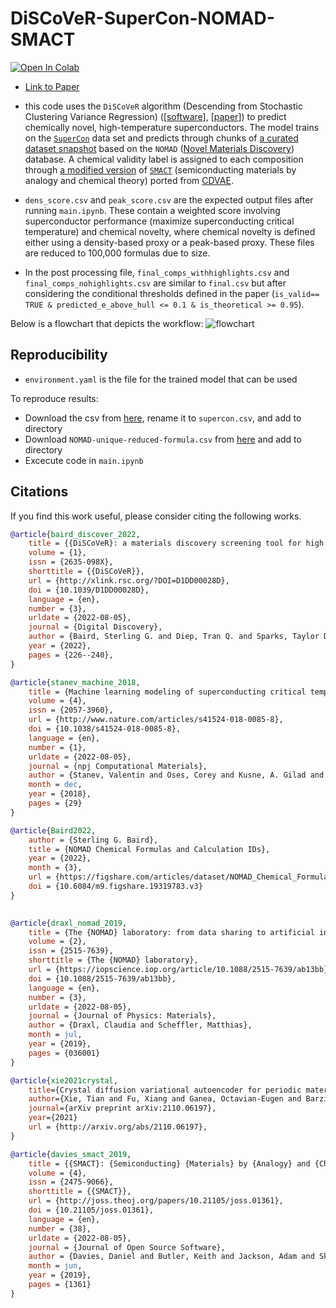 # DiSCoVeR-SuperCon-NOMAD-SMACT

[![Open In Colab](https://colab.research.google.com/assets/colab-badge.svg)](https://colab.research.google.com/github/cseeg/DiSCoVeR-SuperCon-NOMAD-SMACT/blob/main/main.ipynb)

* [Link to Paper](https://doi.org/10.1016/j.commatsci.2023.112358)

* this code uses the `DiSCoVeR` algorithm (Descending from Stochastic Clustering Variance Regression) ([[software](https://github.com/sparks-baird/mat_discover)], [[paper](https://dx.doi.org/10.1039/D1DD00028D)]) to predict chemically novel, high-temperature superconductors. The model trains on the [`SuperCon`](https://github.com/vstanev1/Supercon) data set and predicts through chunks of [a curated dataset snapshot](https://figshare.com/articles/dataset/NOMAD_Chemical_Formulas_and_Calculation_IDs/19319783) based on the `NOMAD` ([Novel Materials Discovery](https://nomad-lab.eu/)) database. A chemical validity label is assigned to each composition through [a modified version](https://github.com/txie-93/cdvae/blob/51383a9bf6477db01fb66b341ff75b5bad33ca90/scripts/eval_utils.py#L121-L162) of [`SMACT`](https://github.com/WMD-group/SMACT) (semiconducting materials by analogy and chemical theory) ported from [CDVAE](https://github.com/txie-93/cdvae).

* `dens_score.csv` and `peak_score.csv` are the expected output files after running `main.ipynb`. These contain a weighted score involving superconductor performance (maximize superconducting critical temperature) and chemical novelty, where chemical novelty is defined either using a density-based proxy or a peak-based proxy. These files are reduced to 100,000 formulas due to size.

* In the post processing file, `final_comps_withhighlights.csv` and `final_comps_nohighlights.csv` are similar to `final.csv` but after considering the conditional thresholds defined in the paper (`is_valid== TRUE & predicted_e_above_hull <= 0.1 & is_theoretical >= 0.95`).

Below is a flowchart that depicts the workflow:
![flowchart](https://i.imgur.com/7Y6ifJg.png "flowchart")

## Reproducibility
*  `environment.yaml` is the file for the trained model that can be used

To reproduce results:
* Download the csv from [here](https://github.com/vstanev1/Supercon), rename it to `supercon.csv`, and add to directory
* Download `NOMAD-unique-reduced-formula.csv` from [here](https://figshare.com/articles/dataset/NOMAD_Chemical_Formulas_and_Calculation_IDs/19319783) and add to directory
* Excecute code in `main.ipynb`

## Citations
If you find this work useful, please consider citing the following works.

```bib
@article{baird_discover_2022,
	title = {{DiSCoVeR}: a materials discovery screening tool for high performance, unique chemical compositions},
	volume = {1},
	issn = {2635-098X},
	shorttitle = {{DiSCoVeR}},
	url = {http://xlink.rsc.org/?DOI=D1DD00028D},
	doi = {10.1039/D1DD00028D},
	language = {en},
	number = {3},
	urldate = {2022-08-05},
	journal = {Digital Discovery},
	author = {Baird, Sterling G. and Diep, Tran Q. and Sparks, Taylor D.},
	year = {2022},
	pages = {226--240},
}
```

```bib
@article{stanev_machine_2018,
	title = {Machine learning modeling of superconducting critical temperature},
	volume = {4},
	issn = {2057-3960},
	url = {http://www.nature.com/articles/s41524-018-0085-8},
	doi = {10.1038/s41524-018-0085-8},
	language = {en},
	number = {1},
	urldate = {2022-08-05},
	journal = {npj Computational Materials},
	author = {Stanev, Valentin and Oses, Corey and Kusne, A. Gilad and Rodriguez, Efrain and Paglione, Johnpierre and Curtarolo, Stefano and Takeuchi, Ichiro},
	month = dec,
	year = {2018},
	pages = {29}
}
```

```bib
@article{Baird2022,
	author = {Sterling G. Baird},
	title = {NOMAD Chemical Formulas and Calculation IDs},
	year = {2022},
	month = {3},
	url = {https://figshare.com/articles/dataset/NOMAD_Chemical_Formulas_and_Calculation_IDs/19319783},
	doi = {10.6084/m9.figshare.19319783.v3}
}
	
```

```bib
@article{draxl_nomad_2019,
	title = {The {NOMAD} laboratory: from data sharing to artificial intelligence},
	volume = {2},
	issn = {2515-7639},
	shorttitle = {The {NOMAD} laboratory},
	url = {https://iopscience.iop.org/article/10.1088/2515-7639/ab13bb},
	doi = {10.1088/2515-7639/ab13bb},
	language = {en},
	number = {3},
	urldate = {2022-08-05},
	journal = {Journal of Physics: Materials},
	author = {Draxl, Claudia and Scheffler, Matthias},
	month = jul,
	year = {2019},
	pages = {036001}
}
```

```bib
@article{xie2021crystal,
	title={Crystal diffusion variational autoencoder for periodic material generation},
	author={Xie, Tian and Fu, Xiang and Ganea, Octavian-Eugen and Barzilay, Regina and Jaakkola, Tommi},
	journal={arXiv preprint arXiv:2110.06197},
	year={2021}
	url = {http://arxiv.org/abs/2110.06197},
}
```

```bib
@article{davies_smact_2019,
	title = {{SMACT}: {Semiconducting} {Materials} by {Analogy} and {Chemical} {Theory}},
	volume = {4},
	issn = {2475-9066},
	shorttitle = {{SMACT}},
	url = {http://joss.theoj.org/papers/10.21105/joss.01361},
	doi = {10.21105/joss.01361},
	language = {en},
	number = {38},
	urldate = {2022-08-05},
	journal = {Journal of Open Source Software},
	author = {Davies, Daniel and Butler, Keith and Jackson, Adam and Skelton, Jonathan and Morita, Kazuki and Walsh, Aron},
	month = jun,
	year = {2019},
	pages = {1361}
}
```

